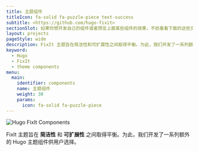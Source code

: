 ```yaml
---
title: 主题组件
titleIcon: fa-solid fa-puzzle-piece text-success
subtitle: <https://github.com/hugo-fixit>
sectionSlot: 如果你想开发自己的组件或者预览上面某些组件的效果，不妨看看下面的这些文章。
layout: projects
pageStyle: wide
description: FixIt 主题旨在简洁性和可扩展性之间取得平衡。为此，我们开发了一系列额外的 Hugo 主题组件供用户选择。
keyword:
  - Hugo
  - FixIt
  - theme components
menu:
  main:
    identifier: components
    name: 主题组件
    weight: 30
    params:
      icon: fa-solid fa-puzzle-piece
---
```


![Hugo FixIt Components](/images/components-cover.webp)

FixIt 主题旨在 **简洁性** 和 **可扩展性** 之间取得平衡。为此，我们开发了一系列额外的 Hugo 主题组件供用户选择。

